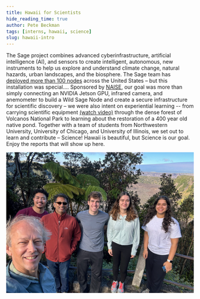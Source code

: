 ```yaml
---
title: Hawaii for Scientists
hide_reading_time: true
author: Pete Beckman
tags: [interns, hawaii, science]
slug: hawaii-intro
---
```


The Sage project combines advanced cyberinfrastructure, artificial intelligence (AI), and sensors to create intelligent, autonomous, new instruments to help us explore and understand climate change, natural hazards, urban landscapes, and the biosphere.  The Sage team has [deployed more than 100 nodes](https://portal.sagecontinuum.org) across the United States – but this installation was special…. Sponsored by [NAISE](https://naise.northwestern.edu), our goal was more than simply connecting an NVIDIA Jetson GPU, infrared camera, and anemometer to build a Wild Sage Node and create a secure infrastructure for scientific discovery – we were also intent on experiential learning -- from carrying scientific equipment [(watch video)](https://leopardshark.com/tmp/carry_480.mov) through the dense forest of Volcanos National Park to learning about the restoration of a 400 year old native pond.  Together with a team of students from Northwestern University, University of Chicago, and University of Illinois, we set out to learn and contribute – Science!   Hawaii is beautiful, but Science is our goal.  Enjoy the reports that will show up here.

![The Team](./img/hawaii-october-2023/team-hawaii.png)







